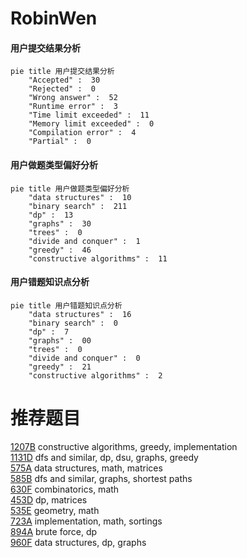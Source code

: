 # RobinWen

<!-- tabs:start -->



#### **用户提交结果分析**

```mermaid
pie title 用户提交结果分析
    "Accepted" :  30
    "Rejected" :  0
    "Wrong answer" :  52
    "Runtime error" :  3
    "Time limit exceeded" :  11
    "Memory limit exceeded" :  0
    "Compilation error" :  4
    "Partial" :  0
```

#### **用户做题类型偏好分析**

```mermaid
pie title 用户做题类型偏好分析
    "data structures" :  10
    "binary search" :  211
    "dp" :  13
    "graphs" :  30
    "trees" :  0
    "divide and conquer" :  1
    "greedy" :  46
    "constructive algorithms" :  11
```
#### **用户错题知识点分析**

```mermaid
pie title 用户错题知识点分析
    "data structures" :  16
    "binary search" :  0
    "dp" :  7
    "graphs" :  00
    "trees" :  0
    "divide and conquer" :  0
    "greedy" :  21
    "constructive algorithms" :  2
```



<!-- tabs:end -->
# 推荐题目
[1207B](https://codeforces.com/contest/1207/problem/B)		constructive algorithms,
                        greedy,
                        implementation		  
[1131D](https://codeforces.com/contest/1131/problem/D)		dfs and similar,
                        dp,
                        dsu,
                        graphs,
                        greedy		  
[575A](https://codeforces.com/contest/575/problem/A)		data structures,
                        math,
                        matrices		  
[585B](https://codeforces.com/contest/585/problem/B)		dfs and similar,
                        graphs,
                        shortest paths		  
[630F](https://codeforces.com/contest/630/problem/F)		combinatorics,
                        math		  
[453D](https://codeforces.com/contest/453/problem/D)		dp,
                        matrices		  
[535E](https://codeforces.com/contest/535/problem/E)		geometry,
                        math		  
[723A](https://codeforces.com/contest/723/problem/A)		implementation,
                        math,
                        sortings		  
[894A](https://codeforces.com/contest/894/problem/A)		brute force,
                        dp		  
[960F](https://codeforces.com/contest/960/problem/F)		data structures,
                        dp,
                        graphs		  
